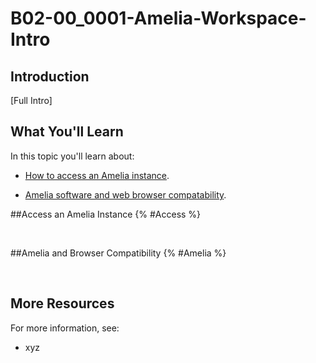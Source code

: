 

# B02-00_0001-Amelia-Workspace-Intro

## Introduction

[Full Intro]

## What You'll Learn

In this topic you'll learn about:

* [How to access an Amelia instance](#Access).

* [Amelia software and web browser compatability](#Amelia).

##Access an Amelia Instance {% #Access %}

 

##Amelia and Browser Compatibility {% #Amelia %}

 

## More Resources

For more information, see:

* xyz

 

 
